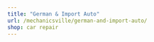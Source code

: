 ```yaml
---
title: "German & Import Auto"
url: /mechanicsville/german-and-import-auto/
shop: car repair
---
```


